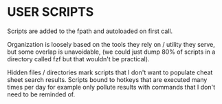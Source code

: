 # USER SCRIPTS

Scripts are added to the fpath and autoloaded on first call.

Organization is loosely based on the tools they rely on / utility they
serve, but some overlap is unavoidable, (we could just dump 80% of scripts
in a directory called fzf but that wouldn't be practical).

Hidden files / directories mark scripts that I don't want to populate cheat
sheet search results. Scripts bound to hotkeys that are executed many times
per day for example only pollute results with commands that I don't need to
be reminded of.
